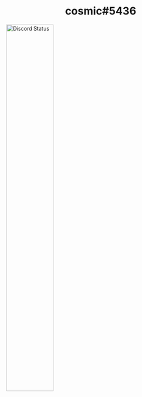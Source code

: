 <div align="center">
  <h1>cosmic#5436</h1>
</div>
<a href="https://discord.com/users/508662064063971348" target="_blank">
	<img width="50%" align="center" alt="Discord Status" src="https://lanyard.cnrad.dev/api/508662064063971348?bg=1f1f1f&borderRadius=5px">
</a>
